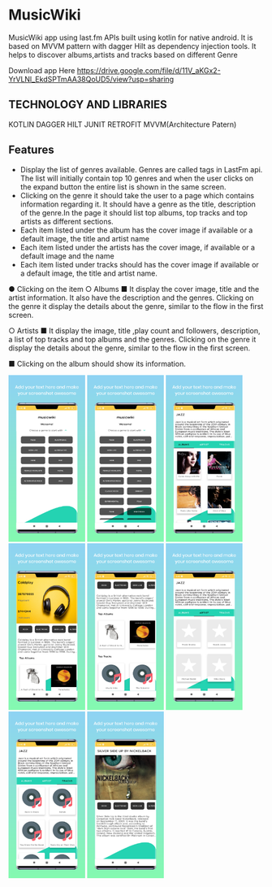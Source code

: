# MusicWiki
MusicWiki app using last.fm APIs built using kotlin for native android. It is based on MVVM pattern with dagger Hilt as dependency injection tools.
It helps to discover albums,artists and tracks based on different Genre


Download app Here 
https://drive.google.com/file/d/11V_aKGx2-YrVLNl_EkdSPTmAA38QoUD5/view?usp=sharing

## TECHNOLOGY AND LIBRARIES

KOTLIN
DAGGER HILT
JUNIT
RETROFIT
MVVM(Architecture Patern)




## Features

- Display the list of genres available. Genres are called tags in LastFm api. The list will
initially contain top 10 genres and when the user clicks on the expand button the entire
list is shown in the same screen.
- Clicking on the genre it should take the user to a page which contains information
regarding it. It should have a genre as the title, description of the genre.In the page it
should list top albums, top tracks and top artists as different sections.
- Each item listed under the album  has the cover image if available or a
default image, the title and artist name
- Each item listed under the artists has the cover image, if available or a
default image and the name
- Each item listed under tracks should has the cover image if available or a
default image, the title and artist name.

● Clicking on the item
○ Albums
■ It  display the cover image, title and the artist information. It 
also have  the description and the genres. Clicking on the genre it 
display the details about the genre, similar to the flow in the first screen.

○ Artists
■ It  display the image, title ,play count and followers, description, a
list of top tracks and top albums and the genres. Clicking on the genre it
 display the details about the genre, similar to the flow in the first
screen.

■ Clicking on the album should show its information.



<div class="row">
    <img src="https://github.com/SURAJ1399/MusicWiki/blob/master/mw/a.png" width="30%">
<img src="https://github.com/SURAJ1399/MusicWiki/blob/master/mw/b.png" width="30%">

  <img src="https://github.com/SURAJ1399/MusicWiki/blob/master/mw/c.png" width="30%">
</div>
<div class="row">
    <img src="https://github.com/SURAJ1399/MusicWiki/blob/master/mw/d.png" width="30%">
<img src="https://github.com/SURAJ1399/MusicWiki/blob/master/mw/e.png" width="30%">

  <img src="https://github.com/SURAJ1399/MusicWiki/blob/master/mw/f.png" width="30%">

</div>
<div class="row">
    <img src="https://github.com/SURAJ1399/MusicWiki/blob/master/mw/g.png" width="30%">
<img src="https://github.com/SURAJ1399/MusicWiki/blob/master/mw/h.png" width="30%">

</div>

